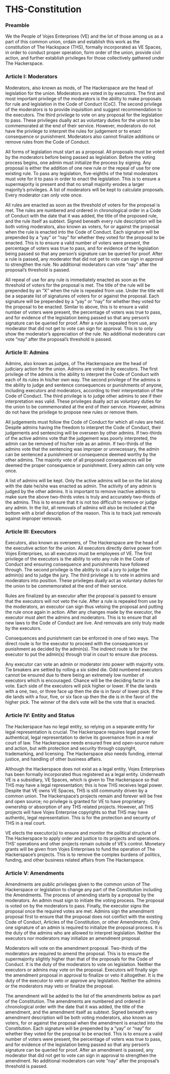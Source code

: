 # THS-Constitution

### Preamble
We the People of Vojes Enterprises (VE) and the lot of those among us as a part of this common union, ordain and establish this work as the constitution of The Hackspace (THS), formally incorporated as VE Spaces, in order to conduct proper operation, form order of the union, provide civil action, and further establish privileges for those collectively gathered under The Hackerspace.

### Article I: Moderators
Moderators, also known as mods, of The Hackerspace are the head of legislation for the union. Moderators are voted in by executors. The first and most important privilege of the moderators is the ability to make proposals for rule and legislation in the Code of Conduct (CoC). The second privilege of the moderators is to provide inquisition and suggest recommendation to the executors. The third privilege to vote on any proposal for the legislation to pass. These privileges dually act as voluntary duties for the union to be commemorated at the end of their service. However, moderators do not have the privilege to interpret the rules for judgement or to enact consequence or punishment. Moderators also cannot finalize additions or remove rules from the Code of Conduct. 

All forms of legislation must start as a proposal. All proposals must be voted by the moderators before being passed as legislation. Before the voting process begins, one admin must initialize the process by signing. Any proposal is either the addition of one new rule or the repeal of use for one existing rule. To pass any legislation, five-eighths of the total moderators must vote for it to pass in order to enact the legislation. This is to ensure a supermajority is present and that no small majority erodes a larger majority’s privileges. A list of moderators will be kept to calculate proposals. Every moderator can only vote once.

All rules are enacted as soon as the threshold of voters for the proposal is met. The rules are numbered and ordered in chronological order in a Code of Conduct with the date that it was added, the title of the proposed rule, and the rule itself as subtext. Signed beneath every rule description will be both voting moderators, also known as voters, for or against the proposal when the rule is enacted into the Code of Conduct. Each signature will be prepended by a “yay” or “nay” for whether they voted for the proposal to be enacted. This is to ensure a valid number of voters were present, the percentage of voters was true to pass, and for evidence of the legislation being passed so that any person’s signature can be queried for proof. After a rule is passed, any moderator that did not get to vote can sign in approval to strengthen the rule. No additional moderators can vote “nay” after the proposal’s threshold is passed.

All repeal of use for any rule is immediately enacted as soon as the threshold of voters for the proposal is met. The title of the rule will be prepended by an “X” when the rule is repealed from use. Under the title will be a separate list of signatures of voters for or against the proposal. Each signature will be prepended by a “yay” or “nay” for whether they voted for the proposal to be enacted. Similar to above, this is to ensure a valid number of voters were present, the percentage of voters was true to pass, and for evidence of the legislation being passed so that any person’s signature can be queried for proof. After a rule is repealed from use, any moderator that did not get to vote can sign for approval. This is to only show the moderator’s appreciation of the rule. No additional moderators can vote “nay” after the proposal’s threshold is passed.

### Article II: Admins
Admins, also known as judges, of The Hackerspace are the head of judiciary action for the union. Admins are voted in by executors. The first privilege of the admins is the ability to interpret the Code of Conduct with each of its rules in his/her own way. The second privilege of the admins is the ability to judge and sentence consequences or punishments of anyone, including executors and moderators, according to their interpretation of the Code of Conduct. The third privilege is to judge other admins to see if their interpretation was valid. These privileges dually act as voluntary duties for the union to be commemorated at the end of their service. However, admins do not have the privilege to propose new rules or remove them.

All judgements must follow the Code of Conduct for which all rules are held. Despite admins having the freedom to interpret the Code of Conduct, their judgements and sentencing will be overseen by other admins. If two-thirds of the active admins vote that the judgement was poorly interpreted, the admin can be removed of his/her role as an admin. If two-thirds of the admins vote that the sentencing was improper or unnecessary, the admin can be sentenced a punishment or consequence deemed worthy by the other admins. The majority vote of all proposed consequences will be deemed the proper consequence or punishment. Every admin can only vote once.

A list of admins will be kept. Only the active admins will be on the list along with the date he/she was enacted as admin. The activity of any admin is judged by the other admins. It is important to remove inactive admins to make sure the above two-thirds votes is truly and accurately two-thirds of the admins. This is to ensure that it is not too difficult to remove or judge any admin. In the list, all removals of admins will also be included at the bottom with a brief description of the reason. This is to track just removals against improper removals. 

### Article III: Executors
Executors, also known as overseers, of The Hackerspace are the head of the executive action for the union. All executors directly derive power from Vojes Enterprises, so all executors must be employees of VE. The first privilege of the executors is the ability to veto any rule in the Code of Conduct and ensuring consequence and punishments have followed through. The second privilege is the ability to call a jury to judge the admin(s) and to judge the jury. The third privilege is to vote in admins and moderators into position. These privileges dually act as voluntary duties for the union to be commemorated at the end of their service.

Rules are finalized by an executor after the proposal is passed to ensure that the executors will not veto the rule. After a rule is repealed from use by the moderators, an executor can sign thus vetoing the proposal and putting the rule once again in action. After any changes made by the executor, the executor must alert the admins and moderators. This is to ensure that all new laws to the Code of Conduct are live. And removals are only truly made by the executors.

Consequences and punishment can be enforced in one of two ways. The direct route is for the executor to proceed with the consequences or punishment as decided by the admin(s). The indirect route is for the executor to put the admin(s) through trial in court to ensure due process.

Any executor can vote an admin or moderator into power with majority vote. Tie breakers are settled by rolling a six sided die. Odd numbered executors cannot be ensured due to there being an extremely low number of executors which is encouraged. Chance will be the deciding factor in a tie vote. Each side of the executors will pick higher or lower. If the die lands with a one, two, or three face up then the die is in favor of lower pick. If the die lands with a four, five, or six face up then the die is in the favor of the higher pick. The winner of the die’s vote will be the vote that is enacted.

### Article IV: Entity and Status
The Hackerspace has no legal entity, so relying on a separate entity for legal representation is crucial. The Hackerspace requires legal power for authentical, legal representation to derive its governance from in a real court of law. The Hackerspace needs ensured free and open-source nature and action, but with protection and security through copyright, trademarking, and licensing. The Hackerspace also needs funding, internal justice, and handling of other business affairs.

Although the Hackerspace does not exist as a legal entity, Vojes Enterprises has been formally incorporated thus registered as a legal entity. Underneath VE is a subsidiary, VE Spaces, which is given to The Hackerspace so that THS may have a legal representation; this is how THS receives legal power. Despite that VE owns VE Spaces, THS is still community driven by a common union. 
The Hackerspace’s projects remain and forever will be free and open source; no privilege is granted for VE to have proprietary ownership or absorption of any THS related projects. However, all THS projects will have Vojes Enterprise copyrights so that THS may have authentic, legal representation. This is for the protection and security of THS in a real court.

VE elects the executor(s) to ensure and monitor the political structure of The Hackerspace to apply order and justice to its projects and operations. THS’ operations and other projects remain outside of VE’s control. Monetary grants will be given from Vojes Enterprises to fund the operation of The Hackerspace’s projects. This is to remove the complex burdens of politics, funding, and other business related affairs from The Hackerspace.

### Article V: Amendments
Amendments are public privileges given to the common union of The Hackerspace or legislation to change any part of the Constitution including the Amendments. The process of amending starts by a proposal by the moderators. An admin must sign to initiate the voting process. The proposal is voted on by the moderators to pass. Finally, the executor signs the proposal once the required votes are met.
Admins sign the amendment proposal first to ensure that the proposal does not conflict with the existing Code of Conduct, Articles of the Constitution, or other Amendments. Only one signature of an admin is required to initialize the proposal process. It is the duty of the admins who are allowed to interpret legislation. Neither the executors nor moderators may initialize an amendment proposal.

Moderators will vote on the amendment proposal. Two-thirds of the moderators are required to amend the proposal. This is to ensure the supermajority slightly higher than that of the proposals for the Code of Conduct. It is the duty of the moderators to vote on legislation. Neither the executors or admins may vote on the proposal.
Executors will finally sign the amendment proposal in approval to finalize or veto it altogether. It is the duty of the executor to veto or approve any legislation. Neither the admins or the moderators may veto or finalize the proposal.

The amendment will be added to the list of the amendments below as part of the Constitution. The amendments are numbered and ordered in chronological order with the date that it was added, the title of the amendment, and the amendment itself as subtext. Signed beneath every amendment description will be both voting moderators, also known as voters, for or against the proposal when the amendment is enacted into the Constitution. Each signature will be prepended by a “yay” or “nay” for whether they voted for the proposal to be enacted. This is to ensure a valid number of voters were present, the percentage of voters was true to pass, and for evidence of the legislation being passed so that any person’s signature can be queried for proof. After an amendment is passed, any moderator that did not get to vote can sign in approval to strengthen the amendment. No additional moderators can vote “nay” after the proposal’s threshold is passed.
